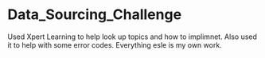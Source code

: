 # Data_Sourcing_Challenge

Used Xpert Learning to help look up topics and how to implimnet. Also used it to help with some error codes.
Everything esle is my own work.